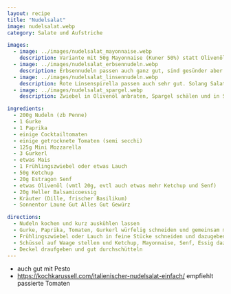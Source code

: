 ```yaml
---
layout: recipe
title: "Nudelsalat"
image: nudelsalat.webp
category: Salate und Aufstriche

images:
  - image: ../images/nudelsalat_mayonnaise.webp
    description: Variante mit 50g Mayonnaise (Kuner 50%) statt Olivenöl und ohne Mozzarella (auch OK aber nicht so gut wie die aktuelle)
  - image: ../images/nudelsalat_erbsennudeln.webp
    description: Erbsennudeln passen auch ganz gut, sind gesünder aber etwas mehliger. Waren evtl etwas zu kurz gekocht, daher eher länger lassen
  - image: ../images/nudelsalat_linsennudeln.webp
    description: Rote Linsenspirella passen auch sehr gut. Solang Salat warm war haben sie mehlig hervorgeschmeckt, aber kalt + Mozzarella im Salat war das Ergebnis sehr gut
  - image: ../images/nudelsalat_spargel.webp
    description: Zwiebel in Olivenöl anbraten, Spargel schälen und in Stücken geschnitten dazugeben bis er weich ist (etwas Suppenwürze und Pfeffer dazu). Wenn Spargel fertig ist mit restlichen Zutaten vermischen. War super!

ingredients:
  - 200g Nudeln (zb Penne)
  - 1 Gurke
  - 1 Paprika
  - einige Cocktailtomaten
  - einige getrocknete Tomaten (semi secchi)
  - 125g Mini Mozzarella
  - 3 Gurkerl
  - etwas Mais
  - 1 Frühlingszwiebel oder etwas Lauch
  - 50g Ketchup
  - 20g Estragon Senf
  - etwas Olivenöl (vmtl 20g, evtl auch etwas mehr Ketchup und Senf)
  - 20g Heller Balsamicoessig
  - Kräuter (Dille, frischer Basilikum)
  - Sonnentor Laune Gut Alles Gut Gewürz

directions:
  - Nudeln kochen und kurz auskühlen lassen
  - Gurke, Paprika, Tomaten, Gurkerl würfelig schneiden und gemeinsam mit Mais und Nudeln in Schüssel geben
  - Frühlingszwiebel oder Lauch in feine Stücke schneiden und dazugeben
  - Schüssel auf Waage stellen und Ketchup, Mayonnaise, Senf, Essig dazugeben
  - Deckel draufgeben und gut durchschütteln
---
```


- auch gut mit Pesto
- https://kochkarussell.com/italienischer-nudelsalat-einfach/ empfiehlt passierte Tomaten
